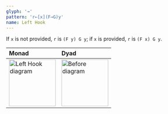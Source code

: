 ```yaml
---
glyph: '⊸'
pattern: 'r←[x](F⊸G)y'
name: Left Hook
---
```


If `x` is not provided, `r` is `(F y) G y`; if `x` is provided, `r` is `(F x) G y`.

|Monad|Dyad|
|:----|:---|
|<img src="/combinators/left_hook.svg" width="128" alt="Left Hook diagram">|<img src="/combinators/before.svg" width="128" alt="Before diagram">|